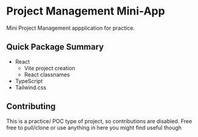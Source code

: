 # Project Management Mini-App

Mini Project Management appplication for practice. 

## Quick Package Summary


* React 
  * Vite project creation
  * React classnames
* TypeScript
* Tailwind.css


## Contributing

This is a practice/ POC type of project, so contributions are disabled. Free free to pull/clone or use anything in here you might find useful though
